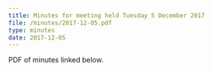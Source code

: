 ```yaml
---
title: Minutes for meeting held Tuesday 5 December 2017
file: /minutes/2017-12-05.pdf
type: minutes
date: 2017-12-05
---
```


PDF of minutes linked below.
